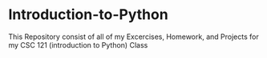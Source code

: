 # Introduction-to-Python

This Repository consist of all of my Excercises, Homework, and Projects for my CSC 121 (introduction to Python) Class
